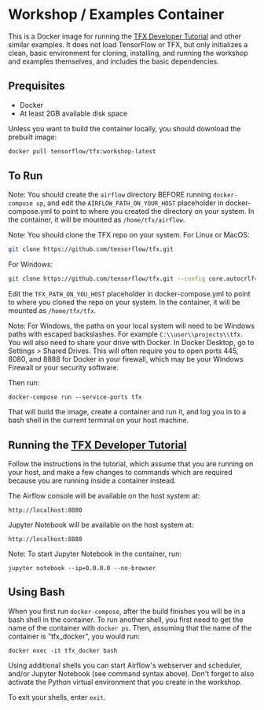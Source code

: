 # Workshop / Examples Container

This is a Docker image for running the
[TFX Developer Tutorial](https://www.tensorflow.org/tfx/tutorials/tfx/workshop)
and other similar examples.  It does not load TensorFlow or TFX, but only
initializes a clean, basic environment for cloning, installing, and running the
workshop and examples themselves, and includes the basic dependencies.

## Prequisites

* Docker
* At least 2GB available disk space

Unless you want to build the container locally, you should download the
prebuilt image:

```bash
docker pull tensorflow/tfx:workshop-latest
```

## To Run

Note: You should create the `airflow` directory BEFORE running
`docker-compose up`, and edit the `AIRFLOW_PATH_ON_YOUR_HOST` placeholder in
docker-compose.yml to point to where you created the directory on your system.
In the container, it will be mounted as `/home/tfx/airflow`.

Note: You should clone the TFX repo on your system.
For Linux or MacOS:

```bash
git clone https://github.com/tensorflow/tfx.git
```

For Windows:

```bash
git clone https://github.com/tensorflow/tfx.git --config core.autocrlf=input
```

Edit the `TFX_PATH_ON_YOU_HOST` placeholder in docker-compose.yml to point to
where you cloned the repo on your system. In the container, it will be mounted
as `/home/tfx/tfx`.

Note: For Windows, the paths on your local system will need to be Windows paths
with escaped backslashes.  For example `C:\\user\\projects\\tfx`.  You will also
need to share your drive with Docker.  In Docker Desktop, go to
Settings > Shared Drives.  This will often require you to open ports 445, 8080,
and 8888 for Docker in your firewall, which may be your Windows Firewall or your
security software.

Then run:

`docker-compose run --service-ports tfx`

That will build the image, create a container and run it, and log you in to a
bash shell in the current terminal on your host machine.

## Running the [TFX Developer Tutorial](https://www.tensorflow.org/tfx/tutorials/tfx/workshop)

Follow the instructions in the tutorial, which assume that you are running on
your host, and make a few changes to commands which are required because you
are running inside a container instead.

The Airflow console will be available on the host system at:

`http://localhost:8080`

Jupyter Notebook will be available on the host system at:

`http://localhost:8888`

Note: To start Jupyter Notebook in the container, run:

`jupyter notebook --ip=0.0.0.0 --no-browser`

## Using Bash

When you first run `docker-compose`, after the build finishes you will be in a
bash shell in the container.  To run another shell, you first need to get the
name of the container with `docker ps`.  Then, assuming that the name of the
container is "tfx_docker", you would run:

`docker exec -it tfx_docker bash`

Using additional shells you can start Airflow's webserver and scheduler, and/or
Jupyter Notebook (see command syntax above).  Don't forget to also activate the
Python virtual environment that you create in the workshop.

To exit your shells, enter `exit`.
